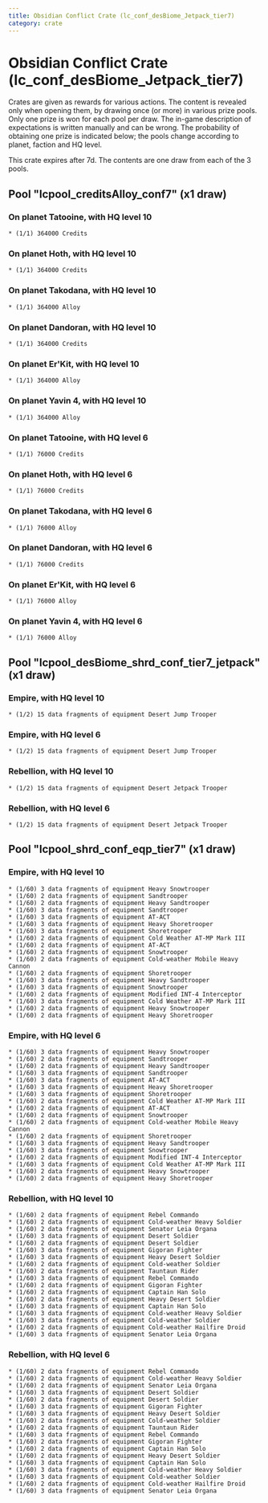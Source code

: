 ```yaml
---
title: Obsidian Conflict Crate (lc_conf_desBiome_Jetpack_tier7)
category: crate
---
```


# Obsidian Conflict Crate (lc_conf_desBiome_Jetpack_tier7)

Crates are given as rewards for various actions. The content is revealed only when opening them, by drawing once (or more) in various prize pools. Only one prize is won for each pool per draw. The in-game description of expectations is written manually and can be wrong. The probability of obtaining one prize is indicated below; the pools change according to planet, faction and HQ level.

This crate expires after 7d. The contents are one draw from each of the 3 pools.

## Pool "lcpool_creditsAlloy_conf7" (x1 draw)

### On planet Tatooine, with HQ level 10

    * (1/1) 364000 Credits

### On planet Hoth, with HQ level 10

    * (1/1) 364000 Credits

### On planet Takodana, with HQ level 10

    * (1/1) 364000 Alloy

### On planet Dandoran, with HQ level 10

    * (1/1) 364000 Credits

### On planet Er'Kit, with HQ level 10

    * (1/1) 364000 Alloy

### On planet Yavin 4, with HQ level 10

    * (1/1) 364000 Alloy

### On planet Tatooine, with HQ level 6

    * (1/1) 76000 Credits

### On planet Hoth, with HQ level 6

    * (1/1) 76000 Credits

### On planet Takodana, with HQ level 6

    * (1/1) 76000 Alloy

### On planet Dandoran, with HQ level 6

    * (1/1) 76000 Credits

### On planet Er'Kit, with HQ level 6

    * (1/1) 76000 Alloy

### On planet Yavin 4, with HQ level 6

    * (1/1) 76000 Alloy

## Pool "lcpool_desBiome_shrd_conf_tier7_jetpack" (x1 draw)

### Empire, with HQ level 10

    * (1/2) 15 data fragments of equipment Desert Jump Trooper

### Empire, with HQ level 6

    * (1/2) 15 data fragments of equipment Desert Jump Trooper

### Rebellion, with HQ level 10

    * (1/2) 15 data fragments of equipment Desert Jetpack Trooper

### Rebellion, with HQ level 6

    * (1/2) 15 data fragments of equipment Desert Jetpack Trooper

## Pool "lcpool_shrd_conf_eqp_tier7" (x1 draw)

### Empire, with HQ level 10

    * (1/60) 3 data fragments of equipment Heavy Snowtrooper
    * (1/60) 2 data fragments of equipment Sandtrooper
    * (1/60) 2 data fragments of equipment Heavy Sandtrooper
    * (1/60) 3 data fragments of equipment Sandtrooper
    * (1/60) 3 data fragments of equipment AT-ACT
    * (1/60) 3 data fragments of equipment Heavy Shoretrooper
    * (1/60) 3 data fragments of equipment Shoretrooper
    * (1/60) 2 data fragments of equipment Cold Weather AT-MP Mark III
    * (1/60) 2 data fragments of equipment AT-ACT
    * (1/60) 2 data fragments of equipment Snowtrooper
    * (1/60) 2 data fragments of equipment Cold-weather Mobile Heavy Cannon
    * (1/60) 2 data fragments of equipment Shoretrooper
    * (1/60) 3 data fragments of equipment Heavy Sandtrooper
    * (1/60) 3 data fragments of equipment Snowtrooper
    * (1/60) 2 data fragments of equipment Modified INT-4 Interceptor
    * (1/60) 3 data fragments of equipment Cold Weather AT-MP Mark III
    * (1/60) 2 data fragments of equipment Heavy Snowtrooper
    * (1/60) 2 data fragments of equipment Heavy Shoretrooper

### Empire, with HQ level 6

    * (1/60) 3 data fragments of equipment Heavy Snowtrooper
    * (1/60) 2 data fragments of equipment Sandtrooper
    * (1/60) 2 data fragments of equipment Heavy Sandtrooper
    * (1/60) 3 data fragments of equipment Sandtrooper
    * (1/60) 3 data fragments of equipment AT-ACT
    * (1/60) 3 data fragments of equipment Heavy Shoretrooper
    * (1/60) 3 data fragments of equipment Shoretrooper
    * (1/60) 2 data fragments of equipment Cold Weather AT-MP Mark III
    * (1/60) 2 data fragments of equipment AT-ACT
    * (1/60) 2 data fragments of equipment Snowtrooper
    * (1/60) 2 data fragments of equipment Cold-weather Mobile Heavy Cannon
    * (1/60) 2 data fragments of equipment Shoretrooper
    * (1/60) 3 data fragments of equipment Heavy Sandtrooper
    * (1/60) 3 data fragments of equipment Snowtrooper
    * (1/60) 2 data fragments of equipment Modified INT-4 Interceptor
    * (1/60) 3 data fragments of equipment Cold Weather AT-MP Mark III
    * (1/60) 2 data fragments of equipment Heavy Snowtrooper
    * (1/60) 2 data fragments of equipment Heavy Shoretrooper

### Rebellion, with HQ level 10

    * (1/60) 2 data fragments of equipment Rebel Commando
    * (1/60) 2 data fragments of equipment Cold-weather Heavy Soldier
    * (1/60) 2 data fragments of equipment Senator Leia Organa
    * (1/60) 3 data fragments of equipment Desert Soldier
    * (1/60) 2 data fragments of equipment Desert Soldier
    * (1/60) 3 data fragments of equipment Gigoran Fighter
    * (1/60) 3 data fragments of equipment Heavy Desert Soldier
    * (1/60) 2 data fragments of equipment Cold-weather Soldier
    * (1/60) 2 data fragments of equipment Tauntaun Rider
    * (1/60) 3 data fragments of equipment Rebel Commando
    * (1/60) 2 data fragments of equipment Gigoran Fighter
    * (1/60) 2 data fragments of equipment Captain Han Solo
    * (1/60) 2 data fragments of equipment Heavy Desert Soldier
    * (1/60) 3 data fragments of equipment Captain Han Solo
    * (1/60) 3 data fragments of equipment Cold-weather Heavy Soldier
    * (1/60) 3 data fragments of equipment Cold-weather Soldier
    * (1/60) 2 data fragments of equipment Cold-weather Hailfire Droid
    * (1/60) 3 data fragments of equipment Senator Leia Organa

### Rebellion, with HQ level 6

    * (1/60) 2 data fragments of equipment Rebel Commando
    * (1/60) 2 data fragments of equipment Cold-weather Heavy Soldier
    * (1/60) 2 data fragments of equipment Senator Leia Organa
    * (1/60) 3 data fragments of equipment Desert Soldier
    * (1/60) 2 data fragments of equipment Desert Soldier
    * (1/60) 3 data fragments of equipment Gigoran Fighter
    * (1/60) 3 data fragments of equipment Heavy Desert Soldier
    * (1/60) 2 data fragments of equipment Cold-weather Soldier
    * (1/60) 2 data fragments of equipment Tauntaun Rider
    * (1/60) 3 data fragments of equipment Rebel Commando
    * (1/60) 2 data fragments of equipment Gigoran Fighter
    * (1/60) 2 data fragments of equipment Captain Han Solo
    * (1/60) 2 data fragments of equipment Heavy Desert Soldier
    * (1/60) 3 data fragments of equipment Captain Han Solo
    * (1/60) 3 data fragments of equipment Cold-weather Heavy Soldier
    * (1/60) 3 data fragments of equipment Cold-weather Soldier
    * (1/60) 2 data fragments of equipment Cold-weather Hailfire Droid
    * (1/60) 3 data fragments of equipment Senator Leia Organa